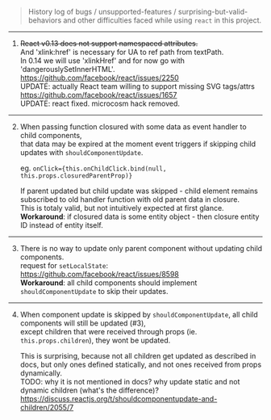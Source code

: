 > History log of bugs / unsupported-features / surprising-but-valid-behaviors and other difficulties faced while using `react` in this project.  

---

1. ~~React v0.13 does not support namespaced attributes.~~  
   And 'xlink:href' is necessary for UA to ref path from textPath.  
   In 0.14 we will use 'xlinkHref' and for now go with 'dangerouslySetInnerHTML'.  
   https://github.com/facebook/react/issues/2250  
   UPDATE: actually React team willing to support missing SVG tags/attrs  
   https://github.com/facebook/react/issues/1657  
   UPDATE: react fixed. microcosm hack removed.

---

2. When passing function closured with some data as event handler to child components,  
    that data may be expired at the moment event triggers if skipping child updates with `shouldComponentUpdate`.  

    eg. `onClick={this.onChildClick.bind(null, this.props.closuredParentProp)}`  

    If parent updated but child update was skipped - child element remains subscribed to old handler function with old parent data in closure.  
    This is totaly valid, but not intuitively expected at first glance.  
    __Workaround__: if closured data is some entity object - then closure entity ID instead of entity itself.  

---

3. There is no way to update only parent component without updating child components.  
    request for `setLocalState`: https://github.com/facebook/react/issues/8598  
    __Workaround__: all child components should implement `shouldComponentUpdate` to skip their updates.

---

4. When component update is skipped by `shouldComponentUpdate`, all child components will still be updated (#3),  
    except children that were received through props (ie. `this.props.children`), they wont be updated.  
    
    This is surprising, because not all children get updated as described in docs, but only ones defined statically, and not ones received from props dynamically.  
    TODO: why it is not mentioned in docs? why update static and not dynamic children (what's the difference)?  
    https://discuss.reactjs.org/t/shouldcomponentupdate-and-children/2055/7
